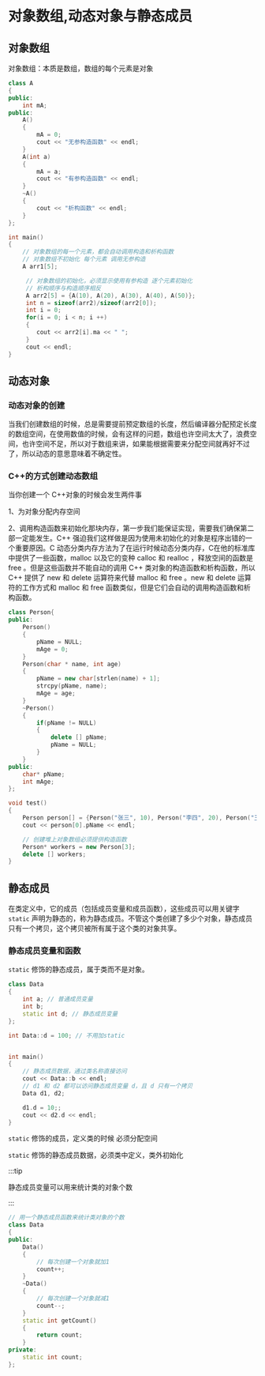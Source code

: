 # 对象数组,动态对象与静态成员

## 对象数组

对象数组：本质是数组，数组的每个元素是对象

```cpp
class A
{
public:
	int mA;
public:
	A()
	{
		mA = 0;
		cout << "无参构造函数" << endl;
	}
	A(int a)
	{
		mA = a;
		cout << "有参构造函数" << endl;
	}
	~A()
	{
		cout << "析构函数" << endl;
	}
};

int main()
{
	// 对象数组的每一个元素，都会自动调用构造和析构函数
	// 对象数组不初始化 每个元素 调用无参构造
	A arr1[5];

	 // 对象数组的初始化，必须显示使用有参构造 逐个元素初始化
	 // 析构顺序与构造顺序相反
	 A arr2[5] = {A(10), A(20), A(30), A(40), A(50)}; 
	 int n = sizeof(arr2)/sizeof(arr2[0]);
	 int i = 0;
	 for(i = 0; i < n; i ++)
	 {
		cout << arr2[i].ma << " ";
	 }
	 cout << endl;
}
```

## 动态对象

### 动态对象的创建

当我们创建数组的时候，总是需要提前预定数组的长度，然后编译器分配预定长度的数组空间，在使用数值的时候，会有这样的问题，数组也许空间太大了，浪费空间，也许空间不足，所以对于数组来讲，如果能根据需要来分配空间就再好不过了，所以动态的意思意味着不确定性。

### C++的方式创建动态数组

当你创建一个 C++对象的时候会发生两件事

1、为对象分配内存空间

2、调用构造函数来初始化那块内存，第一步我们能保证实现，需要我们确保第二部一定能发生。C++ 强迫我们这样做是因为使用未初始化的对象是程序出错的一个重要原因。C 动态分类内存方法为了在运行时候动态分类内存，C在他的标准库中提供了一些函数，malloc 以及它的变种 calloc 和 realloc ，释放空间的函数是 free 。但是这些函数并不能自动的调用 C++ 类对象的构造函数和析构函数，所以 C++ 提供了 new 和 delete 运算符来代替 malloc 和 free 。new 和 delete 运算符的工作方式和 malloc 和 free 函数类似，但是它们会自动的调用构造函数和析构函数。

```cpp
class Person{
public:
	Person()
	{
		pName = NULL;
		mAge = 0;
	}
	Person(char * name, int age)
	{
		pName = new char[strlen(name) + 1];
		strcpy(pName, name);
		mAge = age;
	}
	~Person()
	{
		if(pName != NULL)
		{
			delete [] pName;
			pName = NULL;
		}
	}
public:
	char* pName;
	int mAge;
};

void test()
{
	Person person[] = {Person("张三", 10), Person("李四", 20), Person("王五", 30)};
	cout << person[0].pName << endl;

	// 创建堆上对象数组必须提供构造函数
	Person* workers = new Person[3];
	delete [] workers;
}

```

## 静态成员

在类定义中，它的成员（包括成员变量和成员函数），这些成员可以用关键字 `static` 声明为静态的，称为静态成员。不管这个类创建了多少个对象，静态成员只有一个拷贝，这个拷贝被所有属于这个类的对象共享。

### 静态成员变量和函数

`static` 修饰的静态成员，属于类而不是对象。

```cpp
class Data
{
	int a; // 普通成员变量
	int b;
	static int d; // 静态成员变量
};

int Data::d = 100; // 不用加static


int main()
{
	// 静态成员数据，通过类名称直接访问
	cout << Data::b << endl;
	// d1 和 d2 都可以访问静态成员变量 d，且 d 只有一个拷贝
	Data d1, d2;

	d1.d = 10;;
	cout << d2.d << endl;
}
```

`static` 修饰的成员，定义类的时候 必须分配空间

`static` 修饰的静态成员数据，必须类中定义，类外初始化

:::tip

静态成员变量可以用来统计类的对象个数

:::

```cpp
// 用一个静态成员函数来统计类对象的个数
class Data
{
public:
	Data()
	{
		// 每次创建一个对象就加1
		count++; 
	}
	~Data()
	{
		// 每次创建一个对象就减1
		count--;
	}
	static int getCount()
	{
		return count;
	}
private:
	static int count;
};
```




